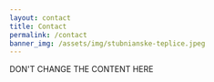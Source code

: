 ```yaml
---
layout: contact
title: Contact
permalink: /contact
banner_img: /assets/img/stubnianske-teplice.jpeg
---
```

DON'T CHANGE THE CONTENT HERE


